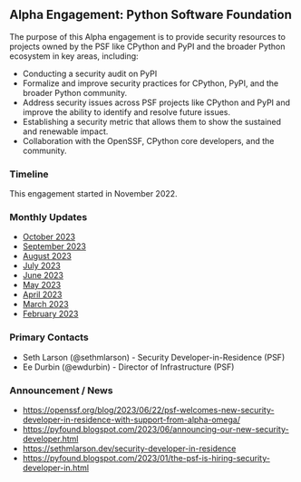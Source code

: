 ## Alpha Engagement: Python Software Foundation

The purpose of this Alpha engagement is to provide security resources to projects owned by the PSF
like CPython and PyPI and the broader Python ecosystem in key areas, including:

* Conducting a security audit on PyPI
* Formalize and improve security practices for CPython, PyPI, and the broader Python community.
* Address security issues across PSF projects like CPython and PyPI and improve the ability to identify and resolve future issues.
* Establishing a security metric that allows them to show the sustained and renewable impact.
* Collaboration with the OpenSSF, CPython core developers, and the community.

### Timeline

This engagement started in November 2022.

### Monthly Updates

* [October 2023](update-2023-10.md)
* [September 2023](update-2023-09.md)
* [August 2023](update-2023-08.md)
* [July 2023](update-2023-07.md)
* [June 2023](update-2023-06.md)
* [May 2023](update-2023-05.md)
* [April 2023](update-2023-04.md)
* [March 2023](update-2023-03.md)
* [February 2023](update-2023-02.md)

### Primary Contacts

* Seth Larson (@sethmlarson) - Security Developer-in-Residence (PSF)
* Ee Durbin (@ewdurbin) - Director of Infrastructure (PSF)

### Announcement / News

* <https://openssf.org/blog/2023/06/22/psf-welcomes-new-security-developer-in-residence-with-support-from-alpha-omega/>
* <https://pyfound.blogspot.com/2023/06/announcing-our-new-security-developer.html>
* <https://sethmlarson.dev/security-developer-in-residence>
* <https://pyfound.blogspot.com/2023/01/the-psf-is-hiring-security-developer-in.html>